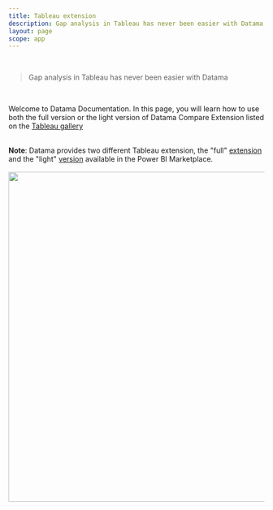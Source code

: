 ```yaml
---
title: Tableau extension
description: Gap analysis in Tableau has never been easier with Datama
layout: page
scope: app
---
```


<br>

> Gap analysis in Tableau has never been easier with Datama

<br>

Welcome to Datama Documentation. In this page, you will learn how to use both the full version or the light version of Datama Compare Extension listed on the [Tableau gallery](https://exchange.tableau.com/en-gb/products/233)

<br>

<div class="info-box">
 <strong>Note</strong>: Datama provides two different Tableau extension, the "full" <a href="{{site.url}}/{{site.baseurl}}/core_app/new/integration/tableau.html">extension</a> and the "light" <a href="{{site.url}}/{{site.baseurl}}/core_app/extensions/how-to-use/tableau-viz_compare.html">version</a> available in the Power BI Marketplace. </div>

<br>


<img src="{{site.url}}/{{site.baseurl}}/extensions/assets/gif/PBI_intropage.png" align="center" width="650px" />


  
<br>